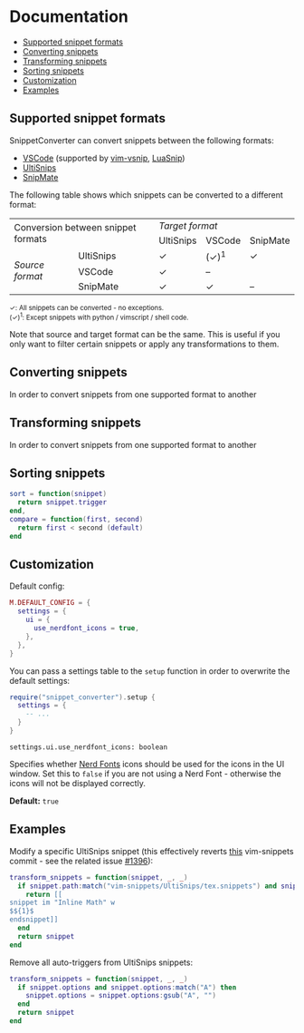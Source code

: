 # Documentation
- [Supported snippet formats](#supported-snippet-formats)
- [Converting snippets](#converting-snippets)
- [Transforming snippets](#transforming-snippets)
- [Sorting snippets](#sorting-snippets)
- [Customization](#customization)
- [Examples](#examples)

## Supported snippet formats

SnippetConverter can convert snippets between the following formats:
- [VSCode](https://code.visualstudio.com/docs/editor/userdefinedsnippets) (supported by [vim-vsnip](https://github.com/hrsh7th/vim-vsnip), [LuaSnip](https://github.com/L3MON4D3/LuaSnip))
- [UltiSnips](https://github.com/SirVer/ultisnips)
- [SnipMate](https://github.com/garbas/vim-snipmate)

The following table shows which snippets can be converted to a different format:

<table>
	<tbody>
		<tr>
			<td colspan="2" rowspan="2">Conversion between snippet formats</td>
			<td colspan="4"><i>Target format</i></td>
		</tr>
		<tr>
			<td>UltiSnips</td>
			<td>VSCode</td>
			<td>SnipMate</td>
		</tr>
		<tr>
			<td rowspan="3"><i>Source</br>format</i></td>
			<td>UltiSnips</td>
			<td>✓</td>
			<td>(✓)<sup>1</sup></td>
			<td>✓</td>
		</tr>
		<tr>
			<td>VSCode</td>
			<td>✓</td>
			<td>–</td>
			<td></td>
		</tr>
		<tr>
			<td>SnipMate</td>
			<td>✓</td>
			<td>✓</td>
			<td>–</td>
		</tr>
	</tbody>
</table>

<sup>✓: All snippets can be converted - no exceptions.</sup>\
<sup>(✓)<sup>1</sup>: Except snippets with python / vimscript / shell code.</sup>

Note that source and target format can be the same.
This is useful if you only want to filter certain snippets or apply any transformations to them.

## Converting snippets
In order to convert snippets from one supported format to another

## Transforming snippets
In order to convert snippets from one supported format to another

## Sorting snippets
```lua
sort = function(snippet)
  return snippet.trigger
end,
compare = function(first, second)
  return first < second (default)
end
```

## Customization

Default config:
```lua
M.DEFAULT_CONFIG = {
  settings = {
    ui = {
      use_nerdfont_icons = true,
    },
  },
}
```

You can pass a settings table to the `setup` function in order to overwrite the default settings:
```lua
require("snippet_converter").setup {
  settings = {
    -- ...
  }
}
```

`settings.ui.use_nerdfont_icons: boolean`

Specifies whether [Nerd Fonts](https://github.com/ryanoasis/nerd-fonts) icons should be used for the icons in the UI window. Set this to `false` if you are not using a Nerd Font - otherwise the icons will not be displayed correctly.

**Default:** `true`

## Examples
Modify a specific UltiSnips snippet (this effectively reverts [this](https://github.com/honza/vim-snippets/commit/2502f24) vim-snippets commit - see the related issue [#1396](https://github.com/honza/vim-snippets/issues/1396)):
```lua
transform_snippets = function(snippet, _, _)
  if snippet.path:match("vim-snippets/UltiSnips/tex.snippets") and snippet.trigger == "$$" then
    return [[
snippet im "Inline Math" w
$${1}$
endsnippet]]
  end
  return snippet
end
```

Remove all auto-triggers from UltiSnips snippets:
```lua
transform_snippets = function(snippet, _, _)
  if snippet.options and snippet.options:match("A") then
    snippet.options = snippet.options:gsub("A", "")
  end
  return snippet
end
```
